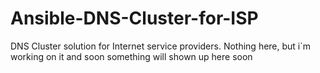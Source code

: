 # Ansible-DNS-Cluster-for-ISP
DNS Cluster solution for Internet service providers. 
Nothing here, but i`m working on it and soon something will shown up here soon
